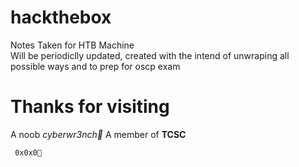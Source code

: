 # hackthebox

Notes Taken for HTB Machine<br />
Will be periodiclly updated, created with the intend of unwraping all possible ways and to prep for oscp exam<br />

# Thanks for visiting
A noob _cyberwr3nch🔧_ 
A member of **TCSC** 

``` 0x0x0💚```
